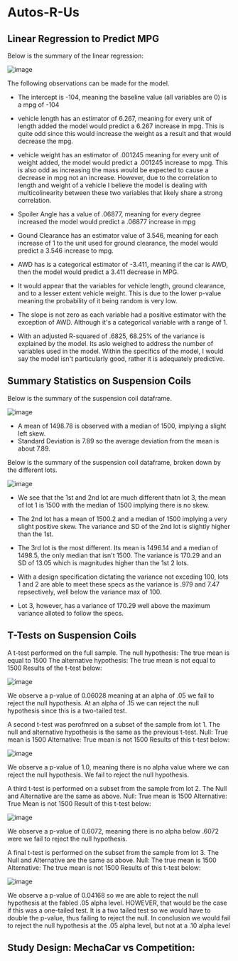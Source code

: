 # Autos-R-Us
## Linear Regression to Predict MPG
Below is the summary of the linear regression:

![image](https://user-images.githubusercontent.com/71575748/162592732-fa18284a-47f5-45c8-822d-2d3f523ef1b1.png)

The following observations can be made for the model.
- The intercept is -104, meaning the baseline value (all variables are 0) is a mpg of -104
- vehicle length has an estimator of 6.267, meaning for every unit of length added the model would predict a 6.267 increase in mpg. This is quite odd since this would increase the weight as a result and that would decrease the mpg.
- vehicle weight has an estimator of .001245 meaning for every unit of weight added, the model would predict a .001245 increase to mpg. This is also odd as increasing the mass would be expected to cause a decrease in mpg not an increase. However, due to the correlation to length and weight of a vehicle I believe the model is dealing with multicolinearity between these two variables that likely share a strong correlation.
- Spoiler Angle has a value of .06877, meaning for every degree increased the model would predict a .06877 increase in mpg
- Gound Clearance has an estimator value of 3.546, meaning for each increase of 1 to the unit used for ground clearance, the model would predict a 3.546 increase to mpg.
- AWD has is a categorical estimator of -3.411, meaning if the car is AWD, then the model would predict a 3.411 decrease in MPG.

- It would appear that the variables for vehicle length, ground clearance, and to a lesser extent vehicle weight. This is due to the lower p-value meaning the probability of it being random is very low.
- The slope is not zero as each variable had a positive estimator with the exception of AWD. Although it's a categorical variable with a range of 1.
- With an adjusted R-squared of .6825, 68.25% of the variance is explained by the model. Its aslo weighed to address the number of variables used in the model. Within the specifics of the model, I would say the model isn't particularly good, rather it is adequately predictive.

## Summary Statistics on Suspension Coils
Below is the summary of the suspension coil dataframe.

![image](https://user-images.githubusercontent.com/71575748/162595210-ac39e1ac-ed93-4247-b513-11981013d5ff.png)

- A mean of 1498.78 is observed with a median of 1500, implying a slight left skew.
- Standard Deviation is 7.89 so the average deviation from the mean is about 7.89.

Below is the summary of the suspension coil dataframe, broken down by the different lots.

![image](https://user-images.githubusercontent.com/71575748/162595352-b5d6ddb9-a4ac-4998-9a95-093e158a44f0.png)

- We see that the 1st and 2nd lot are much different thatn lot 3, the mean of lot 1 is 1500 with the median of 1500 implying there is no skew.
- The 2nd lot has a mean of 1500.2 and a median of 1500 implying a very slight positive skew. The variance and SD of the 2nd lot is slightly higher than the 1st.
- The 3rd lot is the most different. Its mean is 1496.14 and a median of 1498.5, the only median that isn't 1500. The variance is 170.29 and an SD of 13.05 which is magnitudes higher than the 1st 2 lots.

- With a design specification dictating the variance not exceding 100, lots 1 and 2 are able to meet these specs as the variance is .979 and 7.47 repsectively, well below the variance max of 100.
- Lot 3, however, has a variance of 170.29 well above the maximum variance alloted to follow the specs.

## T-Tests on Suspension Coils

A t-test performed on the full sample.
The null hypothesis: The true mean is equal to 1500
The alternative hypothesis: The true mean is not equal to 1500
Results of the t-test below:

![image](https://user-images.githubusercontent.com/71575748/162596909-7447d914-d88f-4ae1-8413-7070d7f92360.png)

We observe a p-value of 0.06028 meaning at an alpha of .05 we fail to reject the null hypothesis. At an alpha of .15 we can reject the null hypothesis since this is a two-tailed test.

A second t-test was perofmred on a subset of the sample from lot 1. The null and alternative hypothesis is the same as the previous t-test.
Null: True mean is 1500
Alternative: True mean is not 1500
Results of this t-test below:

![image](https://user-images.githubusercontent.com/71575748/162597143-ed7574bf-9ec1-4b3a-bbc9-fa69c6715ac0.png)

We observe a p-value of 1.0, meaning there is no alpha value where we can reject the null hypothesis. We fail to reject the null hypothesis.

A third t-test is performed on a subset from the sample from lot 2. The Null and Alternative are the same as above.
Null: True mean is 1500
Alternative: True Mean is not 1500
Result of this t-test below:

![image](https://user-images.githubusercontent.com/71575748/162597434-c4faecc1-afbb-4d38-9a0c-89429b1514eb.png)

We observe a p-value of 0.6072, meaning there is no alpha below .6072 were we fail to reject the null hypothesis.

A final t-test is performed on the subset from the sample from lot 3. The Null and Alternative are the same as above.
Null: The true mean is 1500
Alternative: The true mean is not 1500
Results of this t-test below:

![image](https://user-images.githubusercontent.com/71575748/162598200-2e8f35b6-72de-4c79-8315-c3e87a2b828c.png)

We observe a p-value of 0.04168 so we are able to reject the null hypothesis at the fabled .05 alpha level. HOWEVER, that would be the case if this was a one-tailed test. It is a two tailed test so we would have to double the p-value, thus failing to reject the null. In conclusion we would fail to reject the null hypothesis at the .05 alpha level, but not at a .10 alpha level

## Study Design: MechaCar vs Competition:


